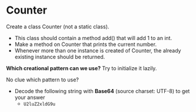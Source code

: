 # Counter

Create a class Counter (not a static class). 
- This class should contain a method add() that will add 1 to an int. 
- Make a method on Counter that prints the current number. 
- Whenever more than one instance is created of Counter, the already existing instance should be returned.

**Which creational pattern can we use?**
Try to initialize it lazily.

No clue which pattern to use?
- Decode the following string with **Base64** (source charset: UTF-8) to get your answer
	- `U2luZ2xldG9u`